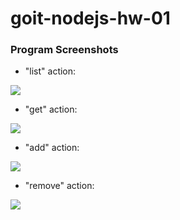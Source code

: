 # goit-nodejs-hw-01

### Program Screenshots
- "list" action:

<img src="https://imgsh.net/i/wdLkOy3.png"/>

- "get" action:
  
<img src="https://imgsh.net/i/N0hsxgl.png"/>

- "add" action:

<img src="https://imgsh.net/i/9Q65gdy.png"/>

- "remove" action:

<img src="https://imgsh.net/i/jHfjrDh.png"/>
